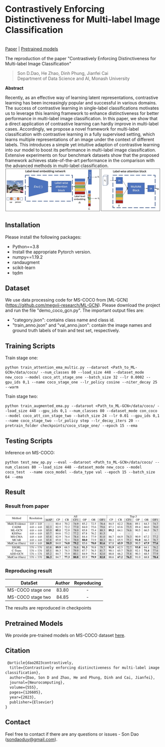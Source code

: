 # Contrastively Enforcing Distinctiveness for Multi-label Image Classification

<br> [Paper](https://www.sciencedirect.com/science/article/pii/S0925231223007282) |
[Pretrained models](https://drive.google.com/file/d/1JS79pCAv1ky3JK37YgG96mJzTWHck8eB/view?usp=sharing)

The reproduction of the paper "Contrastively Enforcing Distinctiveness for Multi-label Image Classification"

> Son D.Dao, He Zhao, Dinh Phung, Jianfei Cai <br/> Department of Data Science and AI, Monash University

**Abstract**

Recently, as an effective way of learning latent representations, contrastive learning has been increasingly popular and successful in various domains. The success of contrastive learning in single-label classifications motivates us to leverage this learning framework to enhance distinctiveness for better performance in multi-label image classification. In this paper, we show that a direct application of contrastive learning can hardly improve in multi-label cases. Accordingly, we propose a novel framework for multi-label classification with contrastive learning in a fully supervised setting, which learns multiple representations of an image under the context of different labels. This introduces a simple yet intuitive adaption of contrastive learning into our model to boost its performance in multi-label image classification. Extensive experiments on four benchmark datasets show that the proposed framework achieves state-of-the-art performance in the comparison with the advanced methods in multi-label classification.
![enter description here](assets\pipeline.png)
## Installation

Please install the following packages:
- Python==3.8
- Install the appropriate Pytorch version. 
- numpy==1.19.2
- randaugment
- scikit-learn
- tqdm

## Dataset

We use data processing code for MS-COCO from [ML-GCN] (https://github.com/megvii-research/ML-GCN). Please download the project and run the file "demo_coco_gcn.py". The important output files are: 
- "category.json": contains class name and class id.
- "train_anno.json" and "val_anno.json": contain the image names and ground truth labels of train and test set, respectively.


## Training Scripts

Train stage one:
```
python train_attention_ema_multic.py --dataroot <Path_to_ML-GCN>/data/coco/ --num_classes 80 --load_size 448 --dataset_mode new_coco --model coco_att_stage_one --batch_size 32 --lr 0.0002 --gpu_ids 0,1 --name coco_stage_one --lr_policy cosine --niter_decay 25 --warm
```

Train stage two:
```
python train_augmented_ema.py --dataroot <Path_to_ML-GCN>/data/coco/ --load_size 448 --gpu_ids 0,1 --num_classes 80 --dataset_mode con_coco --model coco_att_con_stage_two --batch_size 24 --lr 0.01 --gpu_ids 0,1 --name coco_stage_two --lr_policy step --lr_decay_iters 20 --pretrain_folder checkpoints/coco_stage_one/ --epoch 15 --ema
```

## Testing Scripts

Inference on MS-COCO:
```
python test_new_ap.py --eval --dataroot <Path_to_ML-GCN>/data/coco/ --num_classes 80 --load_size 448 --dataset_mode new_coco --model coco_test  --name coco_model --data_type val --epoch 15 --batch_size 64 --ema
```

## Result

### Result from paper
![Results on the COCO dataset.](assets\coco.png)


### Reproducing result
|DataSet                   | Author | Reproducing |
|:----:                    | :----: | :---------: |
|MS-COCO stage one         |  83.80 |    -    |
|MS-COCO stage two         |  84.85 |    -    |


The results are reproduced in checkpoints

## Pretrained Models
We provide pre-trained models on MS-COCO dataset [here](https://drive.google.com/file/d/1JS79pCAv1ky3JK37YgG96mJzTWHck8eB/view?usp=sharing). 

## Citation
```
 @article{dao2023contrastively,
  title={Contrastively enforcing distinctiveness for multi-label image classification},
  author={Dao, Son D and Zhao, He and Phung, Dinh and Cai, Jianfei},
  journal={Neurocomputing},
  volume={555},
  pages={126605},
  year={2023},
  publisher={Elsevier}
}
```

## Contact
Feel free to contact if there are any questions or issues - Son Dao (sondaoduy@gmail.com).
